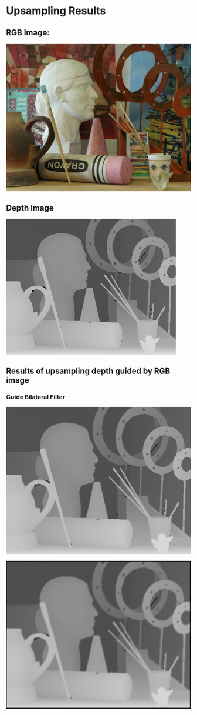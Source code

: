 # Upsampling Results
## RGB Image:
![rgb](./view1.png)



## Depth Image

![depth](./disp1.png)



## Results of upsampling depth guided by RGB image

### Guide Bilateral Filter

![lowres](./output_lowres_gaussian.png)

![highres](./output_highres_gaussian.png)
